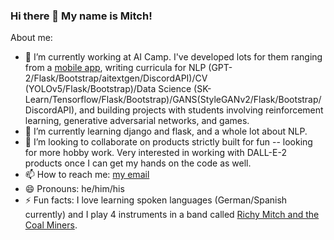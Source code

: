 ### Hi there 👋 My name is Mitch!

About me:
- 🔭 I’m currently working at AI Camp. I've developed lots for them ranging from a [mobile app](https://apps.apple.com/sa/app/ai-on-thumbs/id1577852073), writing  curricula for NLP (GPT-2/Flask/Bootstrap/aitextgen/DiscordAPI)/CV (YOLOv5/Flask/Bootstrap)/Data Science (SK-Learn/Tensorflow/Flask/Bootstrap)/GANS(StyleGANv2/Flask/Bootstrap/DiscordAPI), and building projects with students involving reinforcement learning, generative adversarial networks, and games.
- 🌱 I’m currently learning django and flask, and a whole lot about NLP.
- 👯 I’m looking to collaborate on products strictly built for fun -- looking for more hobby work. Very interested in working with DALL-E-2 products once I can get my hands on the code as well.
- 📫 How to reach me: [my email](mailto:mitchellbcutts@gmail.com)
- 😄 Pronouns: he/him/his
- ⚡ Fun facts: I love learning spoken languages (German/Spanish currently) and I play 4 instruments in a band called [Richy Mitch and the Coal Miners]( https://open.spotify.com/artist/4qU7IJSReZnsLy5907Mtau?si=ViIp5p9jQVqszfK0bQp1NA).
